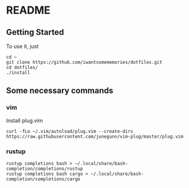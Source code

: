 # README

## Getting Started

To use it, just

```shell
cd ~
git clone https://github.com/iwantsomememories/dotfiles.git
cd dotfiles/
./install
```

## Some necessary commands

### vim

Install plug.vim

```shell
curl -fLo ~/.vim/autoload/plug.vim --create-dirs https://raw.githubusercontent.com/junegunn/vim-plug/master/plug.vim
```

### rustup

```shell
rustup completions bash > ~/.local/share/bash-completion/completions/rustup
rustup completions bash cargo > ~/.local/share/bash-completion/completions/cargo
``` 
